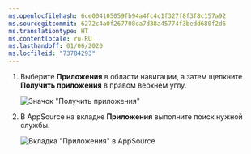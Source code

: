 ```yaml
---
ms.openlocfilehash: 6ce004105059fb94a4fc4c1f327f8f3f8c157a92
ms.sourcegitcommit: 6272c4a0f267708ca7d38a45774f3bedd680f2d6
ms.translationtype: HT
ms.contentlocale: ru-RU
ms.lasthandoff: 01/06/2020
ms.locfileid: "73784293"
---
```

1. Выберите **Приложения** в области навигации, а затем щелкните **Получить приложения** в правом верхнем углу.
   
     ![Значок "Получить приложения"](./media/powerbi-service-apps-get-more-apps/power-bi-service-apps-get-apps-1-app-line.png)
2. В AppSource на вкладке **Приложения** выполните поиск нужной службы.
   
    ![Вкладка "Приложения" в AppSource](./media/powerbi-service-apps-get-more-apps/power-bi-appsource-apps.png)

